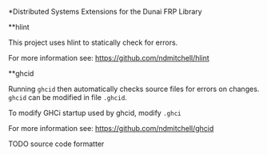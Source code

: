 *Distributed Systems Extensions for the Dunai FRP Library

**hlint

This project uses hlint to statically check for errors.

For more information see:
https://github.com/ndmitchell/hlint

**ghcid

Running `ghcid` then automatically checks source files for errors on changes.
`ghcid` can be modified in file `.ghcid`.

To modify GHCi startup used by ghcid, modify `.ghci`

For more information see:
https://github.com/ndmitchell/ghcid

TODO source code formatter

